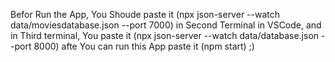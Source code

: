 Befor Run the App, You Shoude paste it (npx json-server --watch data/moviesdatabase.json --port 7000) in Second Terminal in VSCode, and in Third terminal, You paste it (npx json-server --watch data/database.json --port 8000) afte You can run this App paste it (npm start) ;)
